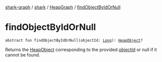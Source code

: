 [shark-graph](../../index.md) / [shark](../index.md) / [HeapGraph](index.md) / [findObjectByIdOrNull](./find-object-by-id-or-null.md)

# findObjectByIdOrNull

`abstract fun findObjectByIdOrNull(objectId: `[`Long`](https://kotlinlang.org/api/latest/jvm/stdlib/kotlin/-long/index.html)`): `[`HeapObject`](../-heap-object/index.md)`?`

Returns the [HeapObject](../-heap-object/index.md) corresponding to the provided [objectId](find-object-by-id-or-null.md#shark.HeapGraph$findObjectByIdOrNull(kotlin.Long)/objectId) or null if it cannot be
found.

